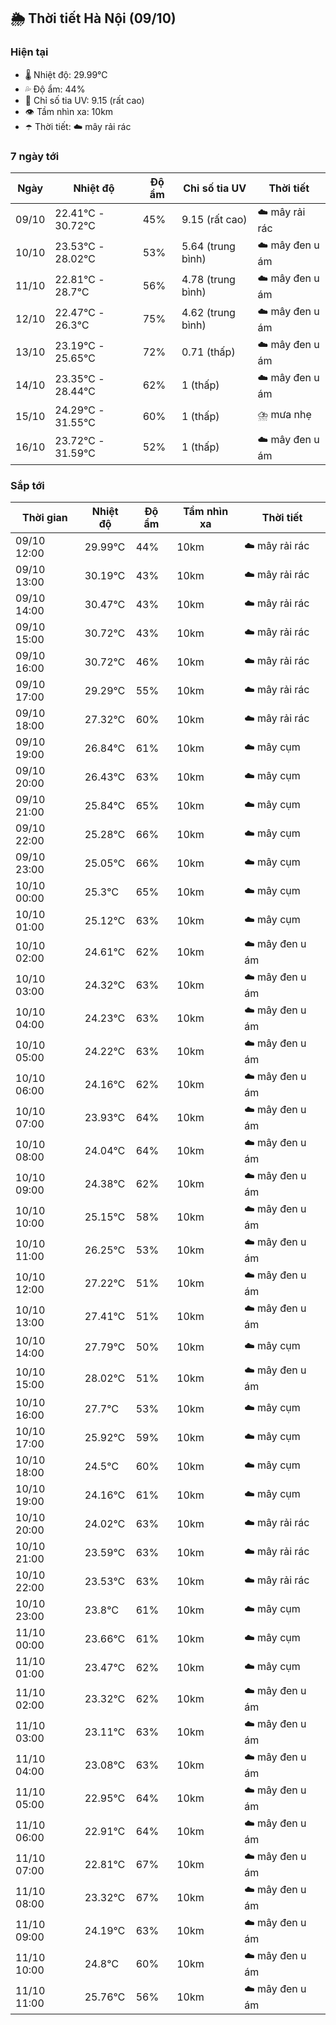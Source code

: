 ## 🌦️ Thời tiết Hà Nội (09/10)

### Hiện tại

- 🌡️ Nhiệt độ: 29.99℃
- 💦 Độ ẩm: 44%
- 🌟 Chỉ số tia UV: 9.15 (rất cao)
- 👁️ Tầm nhìn xa: 10km
- ☂️ Thời tiết: ☁️ mây rải rác

### 7 ngày tới

| Ngày | Nhiệt độ | Độ ẩm | Chỉ số tia UV | Thời tiết |
| --- | --- | --- | --- | --- |
| 09/10 | 22.41℃ - 30.72℃ | 45% | 9.15 (rất cao) | ☁️ mây rải rác |
| 10/10 | 23.53℃ - 28.02℃ | 53% | 5.64 (trung bình) | ☁️ mây đen u ám |
| 11/10 | 22.81℃ - 28.7℃ | 56% | 4.78 (trung bình) | ☁️ mây đen u ám |
| 12/10 | 22.47℃ - 26.3℃ | 75% | 4.62 (trung bình) | ☁️ mây đen u ám |
| 13/10 | 23.19℃ - 25.65℃ | 72% | 0.71 (thấp) | ☁️ mây đen u ám |
| 14/10 | 23.35℃ - 28.44℃ | 62% | 1 (thấp) | ☁️ mây đen u ám |
| 15/10 | 24.29℃ - 31.55℃ | 60% | 1 (thấp) | ⛈️ mưa nhẹ |
| 16/10 | 23.72℃ - 31.59℃ | 52% | 1 (thấp) | ☁️ mây đen u ám |

### Sắp tới

| Thời gian | Nhiệt độ | Độ ẩm | Tầm nhìn xa | Thời tiết |
| --- | --- | --- | --- | --- |
| 09/10 12:00 | 29.99℃ | 44% | 10km | ☁️ mây rải rác |
| 09/10 13:00 | 30.19℃ | 43% | 10km | ☁️ mây rải rác |
| 09/10 14:00 | 30.47℃ | 43% | 10km | ☁️ mây rải rác |
| 09/10 15:00 | 30.72℃ | 43% | 10km | ☁️ mây rải rác |
| 09/10 16:00 | 30.72℃ | 46% | 10km | ☁️ mây rải rác |
| 09/10 17:00 | 29.29℃ | 55% | 10km | ☁️ mây rải rác |
| 09/10 18:00 | 27.32℃ | 60% | 10km | ☁️ mây rải rác |
| 09/10 19:00 | 26.84℃ | 61% | 10km | ☁️ mây cụm |
| 09/10 20:00 | 26.43℃ | 63% | 10km | ☁️ mây cụm |
| 09/10 21:00 | 25.84℃ | 65% | 10km | ☁️ mây cụm |
| 09/10 22:00 | 25.28℃ | 66% | 10km | ☁️ mây cụm |
| 09/10 23:00 | 25.05℃ | 66% | 10km | ☁️ mây cụm |
| 10/10 00:00 | 25.3℃ | 65% | 10km | ☁️ mây cụm |
| 10/10 01:00 | 25.12℃ | 63% | 10km | ☁️ mây cụm |
| 10/10 02:00 | 24.61℃ | 62% | 10km | ☁️ mây đen u ám |
| 10/10 03:00 | 24.32℃ | 63% | 10km | ☁️ mây đen u ám |
| 10/10 04:00 | 24.23℃ | 63% | 10km | ☁️ mây đen u ám |
| 10/10 05:00 | 24.22℃ | 63% | 10km | ☁️ mây đen u ám |
| 10/10 06:00 | 24.16℃ | 62% | 10km | ☁️ mây đen u ám |
| 10/10 07:00 | 23.93℃ | 64% | 10km | ☁️ mây đen u ám |
| 10/10 08:00 | 24.04℃ | 64% | 10km | ☁️ mây đen u ám |
| 10/10 09:00 | 24.38℃ | 62% | 10km | ☁️ mây đen u ám |
| 10/10 10:00 | 25.15℃ | 58% | 10km | ☁️ mây đen u ám |
| 10/10 11:00 | 26.25℃ | 53% | 10km | ☁️ mây đen u ám |
| 10/10 12:00 | 27.22℃ | 51% | 10km | ☁️ mây đen u ám |
| 10/10 13:00 | 27.41℃ | 51% | 10km | ☁️ mây đen u ám |
| 10/10 14:00 | 27.79℃ | 50% | 10km | ☁️ mây cụm |
| 10/10 15:00 | 28.02℃ | 51% | 10km | ☁️ mây đen u ám |
| 10/10 16:00 | 27.7℃ | 53% | 10km | ☁️ mây cụm |
| 10/10 17:00 | 25.92℃ | 59% | 10km | ☁️ mây cụm |
| 10/10 18:00 | 24.5℃ | 60% | 10km | ☁️ mây cụm |
| 10/10 19:00 | 24.16℃ | 61% | 10km | ☁️ mây cụm |
| 10/10 20:00 | 24.02℃ | 63% | 10km | ☁️ mây rải rác |
| 10/10 21:00 | 23.59℃ | 63% | 10km | ☁️ mây rải rác |
| 10/10 22:00 | 23.53℃ | 63% | 10km | ☁️ mây rải rác |
| 10/10 23:00 | 23.8℃ | 61% | 10km | ☁️ mây cụm |
| 11/10 00:00 | 23.66℃ | 61% | 10km | ☁️ mây cụm |
| 11/10 01:00 | 23.47℃ | 62% | 10km | ☁️ mây cụm |
| 11/10 02:00 | 23.32℃ | 62% | 10km | ☁️ mây đen u ám |
| 11/10 03:00 | 23.11℃ | 63% | 10km | ☁️ mây đen u ám |
| 11/10 04:00 | 23.08℃ | 63% | 10km | ☁️ mây đen u ám |
| 11/10 05:00 | 22.95℃ | 64% | 10km | ☁️ mây đen u ám |
| 11/10 06:00 | 22.91℃ | 64% | 10km | ☁️ mây đen u ám |
| 11/10 07:00 | 22.81℃ | 67% | 10km | ☁️ mây đen u ám |
| 11/10 08:00 | 23.32℃ | 67% | 10km | ☁️ mây đen u ám |
| 11/10 09:00 | 24.19℃ | 63% | 10km | ☁️ mây đen u ám |
| 11/10 10:00 | 24.8℃ | 60% | 10km | ☁️ mây đen u ám |
| 11/10 11:00 | 25.76℃ | 56% | 10km | ☁️ mây đen u ám |

